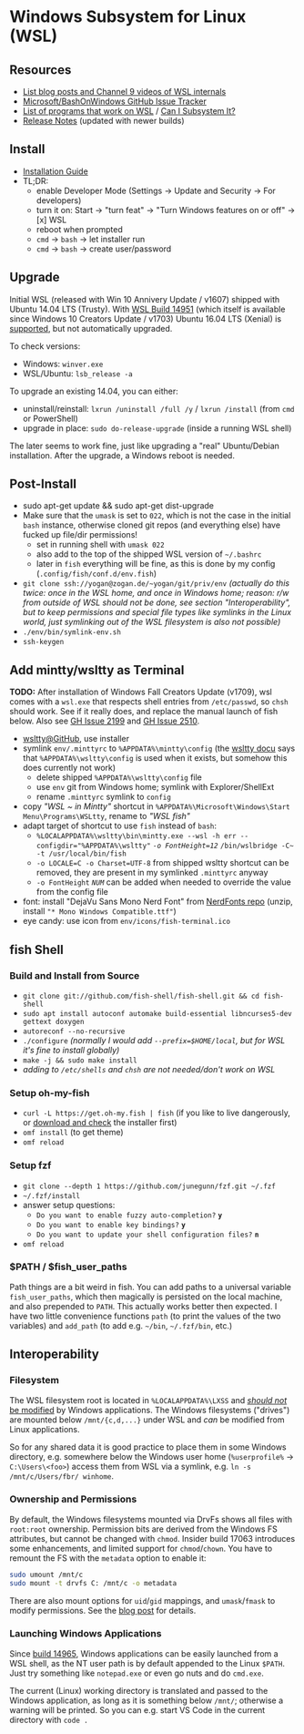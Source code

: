 # Windows Subsystem for Linux (WSL)

## Resources

* [List blog posts and Channel 9 videos of WSL internals](https://blogs.msdn.microsoft.com/commandline/learn-about-bash-on-windows-subsystem-for-linux/)
* [Microsoft/BashOnWindows GitHub Issue Tracker](https://github.com/microsoft/bashonwindows)
* [List of programs that work on WSL](https://github.com/ethanhs/WSL-Programs) / [Can I Subsystem It?](https://github.com/davatron5000/can-i-subsystem-it)
* [Release Notes](https://msdn.microsoft.com/en-us/commandline/wsl/release_notes) (updated with newer builds)

## Install

* [Installation Guide](https://msdn.microsoft.com/en-us/commandline/wsl/install_guide)
* TL;DR:
  * enable Developer Mode (Settings → Update and Security → For developers)
  * turn it on: Start → "turn feat" → "Turn Windows features on or off" → [x] WSL
  * reboot when prompted
  * `cmd` → `bash` → let installer run
  * `cmd` → `bash` → create user/password

## Upgrade

Initial WSL (released with Win 10 Annivery Update / v1607) shipped with Ubuntu 14.04 LTS (Trusty).
With [WSL Build 14951](https://msdn.microsoft.com/en-us/commandline/wsl/release_notes#build-14951)
(which itself is available since Windows 10 Creators Update / v1703)
Ubuntu 16.04 LTS (Xenial) is [supported](https://blogs.msdn.microsoft.com/commandline/2016/10/19/wsl-adds-ubuntu-16-04-xenial-support/),
but not automatically upgraded.

To check versions:

* Windows: `winver.exe`
* WSL/Ubuntu: `lsb_release -a`

To upgrade an existing 14.04, you can either:

* uninstall/reinstall: `lxrun /uninstall /full /y` / `lxrun /install` (from `cmd` or PowerShell)
* upgrade in place: `sudo do-release-upgrade` (inside a running WSL shell)

The later seems to work fine, just like upgrading a "real" Ubuntu/Debian installation. After the upgrade, a Windows reboot is needed.

## Post-Install

* sudo apt-get update && sudo apt-get dist-upgrade
* Make sure that the `umask` is set to `022`, which is not the case in the initial `bash` instance, otherwise cloned git repos (and everything else) have fucked up file/dir permissions!
  * set in running shell with `umask 022`
  * also add to the top of the shipped WSL version of `~/.bashrc`
  * later in `fish` everything will be fine, as this is done by my config (`.config/fish/conf.d/env.fish`)
* `git clone ssh://yogan@zogan.de/~yogan/git/priv/env` *(actually do this twice: once in the WSL home, and once in Windows home; reason: r/w from outside of WSL should not be done, see section "Interoperability", but to keep permissions and special file types like symlinks in the Linux world, just symlinking out of the WSL filesystem is also not possible)*
* `./env/bin/symlink-env.sh`
* `ssh-keygen`

## Add mintty/wsltty as Terminal

**TODO:**
After installation of Windows Fall Creators Update (v1709), wsl comes with a `wsl.exe` that respects shell entries from `/etc/passwd`, so `chsh` should work. See if it really does, and replace the manual launch of fish below.
Also see [GH Issue 2199](https://github.com/Microsoft/BashOnWindows/issues/2199) and [GH Issue 2510](https://github.com/Microsoft/BashOnWindows/issues/2510).

* [wsltty@GitHub](https://github.com/mintty/wsltty), use installer
* symlink `env/.minttyrc` to `%APPDATA%\mintty\config`
  (the [wsltty docu](https://github.com/mintty/wsltty#mintty-settings) says that `%APPDATA%\wsltty\config` is used when it exists, but somehow this does currently not work)
  * delete shipped `%APPDATA%\wsltty\config` file
  * use `env` git from Windows home; symlink with Explorer/ShellExt
  * rename `.minttyrc` symlink to `config`
* copy *"WSL ~ in Mintty"* shortcut in `%APPDATA%\Microsoft\Windows\Start Menu\Programs\WSLtty`, rename to *"WSL fish"*
* adapt target of shortcut to use `fish` instead of `bash`:
  * `%LOCALAPPDATA%\wsltty\bin\mintty.exe --wsl -h err --configdir="%APPDATA%\wsltty"` *`-o FontHeight=12`* `/bin/wslbridge -C~ -t /usr/local/bin/fish`
  * `-o LOCALE=C -o Charset=UTF-8` from shipped wsltty shortcut can be removed, they are present in my symlinked `.minttyrc` anyway
  * `-o FontHeight` *`NUM`* can be added when needed to override the value from the config file
* font: install "DejaVu Sans Mono Nerd Font" from [NerdFonts repo](https://github.com/ryanoasis/nerd-fonts/releases) (unzip, install `"* Mono Windows Compatible.ttf"`)
* eye candy: use icon from `env/icons/fish-terminal.ico`

## fish Shell

### Build and Install from Source

* `git clone git://github.com/fish-shell/fish-shell.git && cd fish-shell`
* `sudo apt install autoconf automake build-essential libncurses5-dev gettext doxygen`
* `autoreconf --no-recursive`
* `./configure` *(normally I would add `--prefix=$HOME/local`, but for WSL it's fine to install globally)*
* `make -j && sudo make install`
* *adding to `/etc/shells` and `chsh` are not needed/don't work on WSL*

### Setup oh-my-fish

* `curl -L https://get.oh-my.fish | fish` (if you like to live dangerously, or [download and check](https://github.com/oh-my-fish/oh-my-fish#installation) the installer first)
* `omf install` (to get theme)
* `omf reload`

### Setup fzf

* `git clone --depth 1 https://github.com/junegunn/fzf.git ~/.fzf`
* `~/.fzf/install`
* answer setup questions:
  * `Do you want to enable fuzzy auto-completion?` **`y`**
  * `Do you want to enable key bindings?`  **`y`**
  * `Do you want to update your shell configuration files?` **`n`**
* `omf reload`

### $PATH / $fish_user_paths

Path things are a bit weird in fish. You can add paths to a universal variable `fish_user_paths`,
which then magically is persisted on the local machine, and also prepended to `PATH`. This actually
works better then expected. I have two little convenience functions `path` (to print the values of
the two variables) and `add_path` (to add e.g. `~/bin`, `~/.fzf/bin`, etc.)

## Interoperability

### Filesystem

The WSL filesystem root is located in `%LOCALAPPDATA%\LXSS` and
[*should not* be modified](https://blogs.msdn.microsoft.com/commandline/2016/11/17/do-not-change-linux-files-using-windows-apps-and-tools/)
by Windows applications. The Windows filesystems ("drives") are mounted below
`/mnt/{c,d,...}` under WSL and *can* be modified from Linux applications.

So for any shared data it is good practice to place them in some Windows directory, e.g. somewhere
below the Windows user home (`%userprofile%` → `C:\Users\<foo>`) access them from WSL via a symlink,
e.g. `ln -s /mnt/c/Users/fbr/ winhome`.

### Ownership and Permissions

By default, the Windows filesystems mounted via DrvFs shows all files with `root:root` ownership.
Permission bits are derived from the Windows FS attributes, but cannot be changed with `chmod`.
Insider build 17063 introduces some enhancements, and limited support for `chmod`/`chown`.
You have to remount the FS with the `metadata` option to enable it:

```sh
sudo umount /mnt/c
sudo mount -t drvfs C: /mnt/c -o metadata
```

There are also mount options for `uid`/`gid` mappings, and `umask`/`fmask` to modify permissions.
See the [blog post](https://blogs.msdn.microsoft.com/commandline/2018/01/12/chmod-chown-wsl-improvements/) for details.

### Launching Windows Applications

Since [build 14965](https://msdn.microsoft.com/en-us/commandline/wsl/release_notes#build-14965),
Windows applications can be easily launched from a WSL shell, as the NT user path is by default
appended to the Linux `$PATH`. Just try something like `notepad.exe` or even go nuts and do `cmd.exe`.

The current (Linux) working directory is translated and passed to the Windows application, as long as
it is something below `/mnt/`; otherwise a warning will be printed. So you can e.g. start VS Code in
the current directory with `code .`
